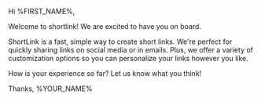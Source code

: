 Hi %FIRST_NAME%,

Welcome to shortlink! We are excited to have you on board.

ShortLink is a fast, simple way to create short links. We're perfect for quickly sharing links on social media or in emails. Plus, we offer a variety of customization options so you can personalize your links however you like.

How is your experience so far? Let us know what you think!

Thanks, %YOUR_NAME%
